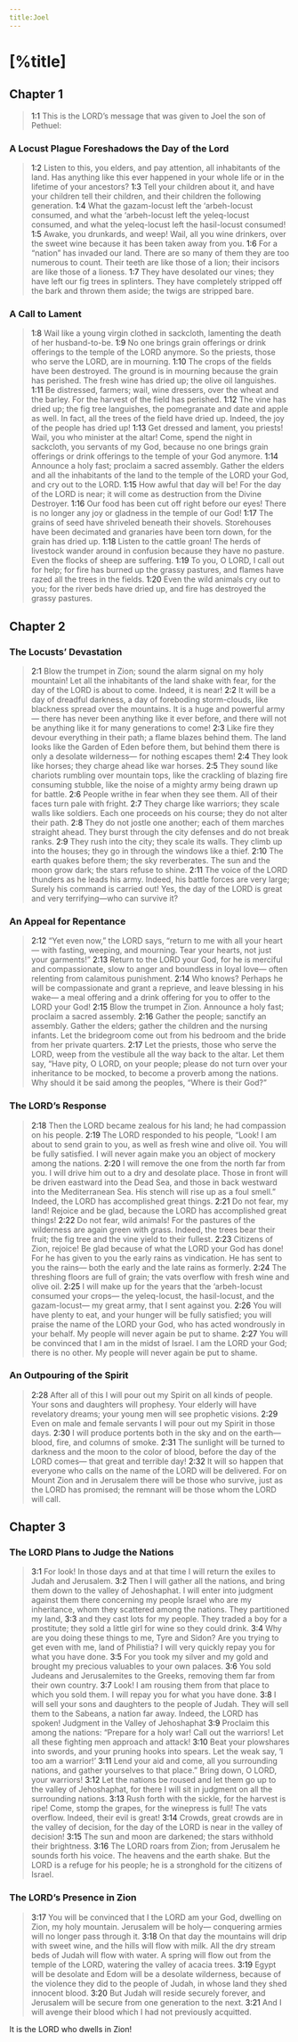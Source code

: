 ```yaml
---
title:Joel
---
```

# [%title]

## Chapter 1

> <a>1:1</a> This is the LORD’s message that was given
> to Joel the son of Pethuel:

### A Locust Plague Foreshadows the Day of the Lord

> <a>1:2</a> Listen to this, you elders,
> and pay attention, all inhabitants of the land.
> Has anything like this ever happened in your whole life
> or in the lifetime of your ancestors?
> <a>1:3</a> Tell your children about it,
> and have your children tell their children,
> and their children the following generation.
> <a>1:4</a> What the gazam-locust left the ‘arbeh-locust consumed,
> and what the ‘arbeh-locust left the yeleq-locust consumed,
> and what the yeleq-locust left the hasil-locust consumed!
> <a>1:5</a> Awake, you drunkards, and weep!
> Wail, all you wine drinkers, over the sweet wine
> because it has been taken away from you.
> <a>1:6</a> For a “nation” has invaded our land.
> There are so many of them they are too numerous to count.
> Their teeth are like those of a lion;
> their incisors are like those of a lioness.
> <a>1:7</a> They have desolated our vines;
> they have left our fig trees in splinters.
> They have completely stripped off the bark and thrown them aside;
> the twigs are stripped bare.

### A Call to Lament

> <a>1:8</a> Wail like a young virgin clothed in sackcloth,
> lamenting the death of her husband-to-be.
> <a>1:9</a> No one brings grain offerings or drink offerings
> to the temple of the LORD anymore.
> So the priests, those who serve the LORD, are in mourning.
> <a>1:10</a> The crops of the fields have been destroyed.
> The ground is in mourning because the grain has perished.
> The fresh wine has dried up;
> the olive oil languishes.
> <a>1:11</a> Be distressed, farmers;
> wail, wine dressers, over the wheat and the barley.
> For the harvest of the field has perished.
> <a>1:12</a> The vine has dried up;
> the fig tree languishes,
> the pomegranate and date and apple as well.
> In fact, all the trees of the field have dried up.
> Indeed, the joy of the people has dried up!
> <a>1:13</a> Get dressed and lament, you priests!
> Wail, you who minister at the altar!
> Come, spend the night in sackcloth, you servants of my God,
> because no one brings grain offerings or drink offerings
> to the temple of your God anymore.
> <a>1:14</a> Announce a holy fast;
> proclaim a sacred assembly.
> Gather the elders and all the inhabitants of the land
> to the temple of the LORD your God,
> and cry out to the LORD.
> <a>1:15</a> How awful that day will be!
> For the day of the LORD is near;
> it will come as destruction from the Divine Destroyer.
> <a>1:16</a> Our food has been cut off right before our eyes!
> There is no longer any joy or gladness in the temple of our God!
> <a>1:17</a> The grains of seed have shriveled beneath their shovels.
> Storehouses have been decimated
> and granaries have been torn down, for the grain has dried up.
> <a>1:18</a> Listen to the cattle groan!
> The herds of livestock wander around in confusion
> because they have no pasture.
> Even the flocks of sheep are suffering.
> <a>1:19</a> To you, O LORD, I call out for help;
> for fire has burned up the grassy pastures,
> and flames have razed all the trees in the fields.
> <a>1:20</a> Even the wild animals cry out to you;
> for the river beds have dried up,
> and fire has destroyed the grassy pastures.

## Chapter 2

### The Locusts’ Devastation

> <a>2:1</a> Blow the trumpet in Zion;
> sound the alarm signal on my holy mountain!
> Let all the inhabitants of the land shake with fear,
> for the day of the LORD is about to come.
> Indeed, it is near!
> <a>2:2</a> It will be a day of dreadful darkness,
> a day of foreboding storm-clouds,
> like blackness spread over the mountains.
> It is a huge and powerful army—
> there has never been anything like it ever before,
> and there will not be anything like it for many generations to come!
> <a>2:3</a> Like fire they devour everything in their path;
> a flame blazes behind them.
> The land looks like the Garden of Eden before them,
> but behind them there is only a desolate wilderness—
> for nothing escapes them!
> <a>2:4</a> They look like horses;
> they charge ahead like war horses.
> <a>2:5</a> They sound like chariots rumbling over mountain tops,
> like the crackling of blazing fire consuming stubble,
> like the noise of a mighty army being drawn up for battle.
> <a>2:6</a> People writhe in fear when they see them.
> All of their faces turn pale with fright.
> <a>2:7</a> They charge like warriors;
> they scale walls like soldiers.
> Each one proceeds on his course;
> they do not alter their path.
> <a>2:8</a> They do not jostle one another;
> each of them marches straight ahead.
> They burst through the city defenses
> and do not break ranks.
> <a>2:9</a> They rush into the city;
> they scale its walls.
> They climb up into the houses;
> they go in through the windows like a thief.
> <a>2:10</a> The earth quakes before them;
> the sky reverberates.
> The sun and the moon grow dark;
> the stars refuse to shine.
> <a>2:11</a> The voice of the LORD thunders as he leads his army.
> Indeed, his battle forces are very large;
> Surely his command is carried out!
> Yes, the day of the LORD is great
> and very terrifying—who can survive it?

### An Appeal for Repentance

> <a>2:12</a> “Yet even now,” the LORD says,
> “return to me with all your heart—
> with fasting, weeping, and mourning.
> Tear your hearts,
> not just your garments!”
> <a>2:13</a> Return to the LORD your God,
> for he is merciful and compassionate,
> slow to anger and boundless in loyal love—
> often relenting from calamitous punishment.
> <a>2:14</a> Who knows?
> Perhaps he will be compassionate and grant a reprieve,
> and leave blessing in his wake—
> a meal offering and a drink offering for you to offer to the LORD your God!
> <a>2:15</a> Blow the trumpet in Zion.
> Announce a holy fast;
> proclaim a sacred assembly.
> <a>2:16</a> Gather the people;
> sanctify an assembly.
> Gather the elders;
> gather the children and the nursing infants.
> Let the bridegroom come out from his bedroom
> and the bride from her private quarters.
> <a>2:17</a> Let the priests, those who serve the LORD, weep
> from the vestibule all the way back to the altar.
> Let them say, “Have pity, O LORD, on your people;
> please do not turn over your inheritance to be mocked,
> to become a proverb among the nations.
> Why should it be said among the peoples,
> “Where is their God?”

### The LORD’s Response

> <a>2:18</a> Then the LORD became zealous for his land;
> he had compassion on his people.
> <a>2:19</a> The LORD responded to his people,
> “Look! I am about to send grain to you,
> as well as fresh wine and olive oil.
> You will be fully satisfied.
> I will never again make you an object of mockery among the nations.
> <a>2:20</a> I will remove the one from the north far from you.
> I will drive him out to a dry and desolate place.
> Those in front will be driven eastward into the Dead Sea,
> and those in back westward into the Mediterranean Sea.
> His stench will rise up as a foul smell.”
> Indeed, the LORD has accomplished great things.
> <a>2:21</a> Do not fear, my land!
> Rejoice and be glad,
> because the LORD has accomplished great things!
> <a>2:22</a> Do not fear, wild animals!
> For the pastures of the wilderness are again green with grass.
> Indeed, the trees bear their fruit;
> the fig tree and the vine yield to their fullest.
> <a>2:23</a> Citizens of Zion, rejoice!
> Be glad because of what the LORD your God has done!
> For he has given to you the early rains as vindication.
> He has sent to you the rains—
> both the early and the late rains as formerly.
> <a>2:24</a> The threshing floors are full of grain;
> the vats overflow with fresh wine and olive oil.
> <a>2:25</a> I will make up for the years
> that the ‘arbeh-locust consumed your crops—
> the yeleq-locust, the hasil-locust, and the gazam-locust—
> my great army, that I sent against you.
> <a>2:26</a> You will have plenty to eat,
> and your hunger will be fully satisfied;
> you will praise the name of the LORD your God,
> who has acted wondrously in your behalf.
> My people will never again be put to shame.
> <a>2:27</a> You will be convinced that I am in the midst of Israel.
> I am the LORD your God; there is no other.
> My people will never again be put to shame.

### An Outpouring of the Spirit

> <a>2:28</a> After all of this
> I will pour out my Spirit on all kinds of people.
> Your sons and daughters will prophesy.
> Your elderly will have revelatory dreams;
> your young men will see prophetic visions.
> <a>2:29</a> Even on male and female servants
> I will pour out my Spirit in those days.
> <a>2:30</a> I will produce portents both in the sky and on the earth—
> blood, fire, and columns of smoke.
> <a>2:31</a> The sunlight will be turned to darkness
> and the moon to the color of blood,
> before the day of the LORD comes—
> that great and terrible day!
> <a>2:32</a> It will so happen that
> everyone who calls on the name of the LORD will be delivered.
> For on Mount Zion and in Jerusalem there will be those who survive,
> just as the LORD has promised;
> the remnant will be those whom the LORD will call.

## Chapter 3

### The LORD Plans to Judge the Nations

> <a>3:1</a> For look! In those days and at that time
> I will return the exiles to Judah and Jerusalem.
> <a>3:2</a> Then I will gather all the nations,
> and bring them down to the valley of Jehoshaphat.
> I will enter into judgment against them there
> concerning my people Israel who are my inheritance,
> whom they scattered among the nations.
> They partitioned my land,
> <a>3:3</a> and they cast lots for my people.
> They traded a boy for a prostitute;
> they sold a little girl for wine so they could drink.
> <a>3:4</a> Why are you doing these things to me, Tyre and Sidon?
> Are you trying to get even with me, land of Philistia?
> I will very quickly repay you for what you have done.
> <a>3:5</a> For you took my silver and my gold
> and brought my precious valuables to your own palaces.
> <a>3:6</a> You sold Judeans and Jerusalemites to the Greeks,
> removing them far from their own country.
> <a>3:7</a> Look! I am rousing them from that place to which you sold them.
> I will repay you for what you have done.
> <a>3:8</a> I will sell your sons and daughters to the people of Judah.
> They will sell them to the Sabeans, a nation far away.
> Indeed, the LORD has spoken!
> Judgment in the Valley of Jehoshaphat
> <a>3:9</a> Proclaim this among the nations:
> “Prepare for a holy war!
> Call out the warriors!
> Let all these fighting men approach and attack!
> <a>3:10</a> Beat your plowshares into swords,
> and your pruning hooks into spears.
> Let the weak say, ‘I too am a warrior!’
> <a>3:11</a> Lend your aid and come,
> all you surrounding nations,
> and gather yourselves to that place.”
> Bring down, O LORD, your warriors!
> <a>3:12</a> Let the nations be roused and let them go up
> to the valley of Jehoshaphat,
> for there I will sit in judgment on all the surrounding nations.
> <a>3:13</a> Rush forth with the sickle, for the harvest is ripe!
> Come, stomp the grapes, for the winepress is full!
> The vats overflow.
> Indeed, their evil is great!
> <a>3:14</a> Crowds, great crowds are in the valley of decision,
> for the day of the LORD is near in the valley of decision!
> <a>3:15</a> The sun and moon are darkened;
> the stars withhold their brightness.
> <a>3:16</a> The LORD roars from Zion;
> from Jerusalem he sounds forth his voice.
> The heavens and the earth shake.
> But the LORD is a refuge for his people;
> he is a stronghold for the citizens of Israel.

### The LORD’s Presence in Zion

> <a>3:17</a> You will be convinced that I the LORD am your God,
> dwelling on Zion, my holy mountain.
> Jerusalem will be holy—
> conquering armies will no longer pass through it.
> <a>3:18</a> On that day the mountains will drip with sweet wine,
> and the hills will flow with milk.
> All the dry stream beds of Judah will flow with water.
> A spring will flow out from the temple of the LORD,
> watering the valley of acacia trees.
> <a>3:19</a> Egypt will be desolate
> and Edom will be a desolate wilderness,
> because of the violence they did to the people of Judah,
> in whose land they shed innocent blood.
> <a>3:20</a> But Judah will reside securely forever,
> and Jerusalem will be secure from one generation to the next.
> <a>3:21</a> And I will avenge their blood which I had not previously acquitted.

It is the LORD who dwells in Zion!